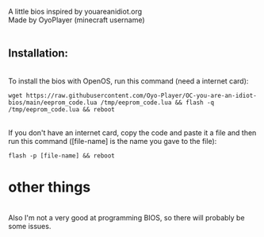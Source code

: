 A little bios inspired by youareanidiot.org<br>
Made by OyoPlayer (minecraft username)</br><br>

## Installation:
<br>To install the bios with OpenOS, run this command (need a internet card):
```
wget https://raw.githubusercontent.com/Oyo-Player/OC-you-are-an-idiot-bios/main/eeprom_code.lua /tmp/eeprom_code.lua && flash -q /tmp/eeprom_code.lua && reboot
```
</br>If you don't have an internet card, copy the code and paste it a file and then run this command ([file-name] is the name you gave to the file):
```
flash -p [file-name] && reboot
```

# other things
<br>Also I'm not a very good at programming BIOS, so there will probably be some issues.
